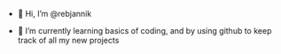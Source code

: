 - 👋 Hi, I’m @rebjannik

- 🌱 I’m currently learning basics of coding, and by using github to keep track of all my new projects
